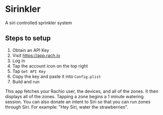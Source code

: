# Sirinkler
A siri controlled sprinkler system


## Steps to setup

1. Obtain an API Key
  1. Visit https://app.rach.io 
  2. Log in
  3. Tap the account icon on the top right
  4. Tap `Get API Key`
  5. Copy the key and paste it into `Config.plist`
2. Build and run

This app fetches your Rachio user, the devices, and all of the zones. It then displays all of the zones. Tapping a zone begins a 1 minute watering session. You can also donate an intent to Siri so that you can run zones through Siri. For example: "Hey Siri, water the strawberries".